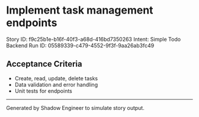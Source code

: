 # Implement task management endpoints

Story ID: f9c25b1e-b16f-40f3-a68d-416bd7350263
Intent: Simple Todo Backend
Run ID: 05589339-c479-4552-9f3f-9aa26ab3fc49

## Acceptance Criteria
- Create, read, update, delete tasks
- Data validation and error handling
- Unit tests for endpoints

---
Generated by Shadow Engineer to simulate story output.
